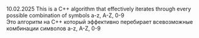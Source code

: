 10.02.2025
This is a C++ algorithm that effectively iterates through every possible combination of symbols a-z, A-Z, 0-9<br />
Это алгоритм на C++ который эффективно перебирает всевозможные комбинации символов a-z, A-Z, 0-9
